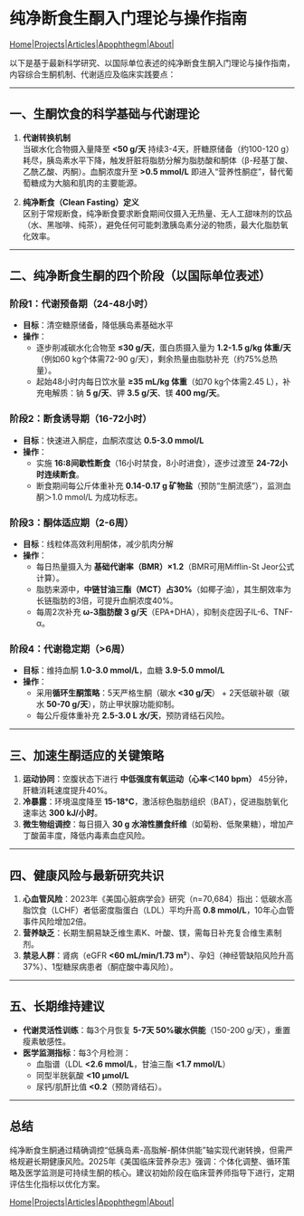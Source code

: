 # 纯净断食生酮入门理论与操作指南

[Home](/README.md)|[Projects](/projects.md)|[Articles](/articles.md)|[Apophthegm](/apophthegm.md)|[About](/about.md)|

以下是基于最新科学研究、以国际单位表述的纯净断食生酮入门理论与操作指南，内容综合生酮机制、代谢适应及临床实践要点：

---

## **一、生酮饮食的科学基础与代谢理论**
1. **代谢转换机制**  
   当碳水化合物摄入量降至 **<50 g/天** 持续3-4天，肝糖原储备（约100-120 g）耗尽，胰岛素水平下降，触发肝脏将脂肪分解为脂肪酸和酮体（β-羟基丁酸、乙酰乙酸、丙酮）。血酮浓度升至 **>0.5 mmol/L** 即进入“营养性酮症”，替代葡萄糖成为大脑和肌肉的主要能源。

2. **纯净断食（Clean Fasting）定义**  
   区别于常规断食，纯净断食要求断食期间仅摄入无热量、无人工甜味剂的饮品（水、黑咖啡、纯茶），避免任何可能刺激胰岛素分泌的物质，最大化脂肪氧化效率。

---

## **二、纯净断食生酮的四个阶段（以国际单位表述）**
### **阶段1：代谢预备期（24-48小时）**
- **目标**：清空糖原储备，降低胰岛素基础水平  
- **操作**：  
  - 逐步削减碳水化合物至 **≤30 g/天**，蛋白质摄入量为 **1.2-1.5 g/kg 体重/天**（例如60 kg个体需72-90 g/天），剩余热量由脂肪补充（约75%总热量）。  
  - 起始48小时内每日饮水量 **≥35 mL/kg 体重**（如70 kg个体需2.45 L），补充电解质：钠 **5 g/天**、钾 **3.5 g/天**、镁 **400 mg/天**。

### **阶段2：断食诱导期（16-72小时）**
- **目标**：快速进入酮症，血酮浓度达 **0.5-3.0 mmol/L**  
- **操作**：  
  - 实施 **16:8间歇性断食**（16小时禁食，8小时进食），逐步过渡至 **24-72小时连续断食**。  
  - 断食期间每公斤体重补充 **0.14-0.17 g 矿物盐**（预防“生酮流感”），监测血酮＞1.0 mmol/L 为成功标志。

### **阶段3：酮体适应期（2-6周）**
- **目标**：线粒体高效利用酮体，减少肌肉分解  
- **操作**：  
  - 每日热量摄入为 **基础代谢率（BMR）×1.2**（BMR可用Mifflin-St Jeor公式计算）。  
  - 脂肪来源中，**中链甘油三酯（MCT）占30%**（如椰子油），其生酮效率为长链脂肪的3倍，可提升血酮浓度40%。  
  - 每周2次补充 **ω-3脂肪酸 3 g/天**（EPA+DHA），抑制炎症因子IL-6、TNF-α。

### **阶段4：代谢稳定期（>6周）**
- **目标**：维持血酮 **1.0-3.0 mmol/L**，血糖 **3.9-5.0 mmol/L**  
- **操作**：  
  - 采用**循环生酮策略**：5天严格生酮（碳水 **<30 g/天**） + 2天低碳补碳（碳水 **50-70 g/天**），防止甲状腺功能抑制。  
  - 每公斤瘦体重补充 **2.5-3.0 L 水/天**，预防肾结石风险。

---

## **三、加速生酮适应的关键策略**
1. **运动协同**：空腹状态下进行 **中低强度有氧运动（心率＜140 bpm）** 45分钟，肝糖消耗速度提升40%。  
2. **冷暴露**：环境温度降至 **15-18°C**，激活棕色脂肪组织（BAT），促进脂肪氧化速率达 **300 kJ/小时**。  
3. **微生物组调控**：每日摄入 **30 g 水溶性膳食纤维**（如菊粉、低聚果糖），增加产丁酸菌丰度，降低内毒素血症风险。

---

## **四、健康风险与最新研究共识**
1. **心血管风险**：2023年《美国心脏病学会》研究（n=70,684）指出：低碳水高脂饮食（LCHF）者低密度脂蛋白（LDL）平均升高 **0.8 mmol/L**，10年心血管事件风险增加2倍。  
2. **营养缺乏**：长期生酮易缺乏维生素K、叶酸、镁，需每日补充复合维生素制剂。  
3. **禁忌人群**：肾病（eGFR **<60 mL/min/1.73 m²**）、孕妇（神经管缺陷风险升⾼37%）、1型糖尿病患者（酮症酸中毒风险）。

---

## **五、长期维持建议**
- **代谢灵活性训练**：每3个月恢复 **5-7天 50%碳水供能**（150-200 g/天），重置瘦素敏感性。  
- **医学监测指标**：每3个月检测：  
  - 血脂谱（LDL **<2.6 mmol/L**，甘油三酯 **<1.7 mmol/L**）  
  - 同型半胱氨酸 **<10 μmol/L**  
  - 尿钙/肌酐比值 **<0.2**（预防肾结石）。

---

## **总结**
纯净断食生酮通过精确调控“低胰岛素-高脂解-酮体供能”轴实现代谢转换，但需严格规避长期健康风险。2025年《美国临床营养杂志》强调：个体化调整、循环策略及医学监测是可持续生酮的核心。建议初始阶段在临床营养师指导下进行，定期评估生化指标以优化方案。

[Home](/README.md)|[Projects](/projects.md)|[Articles](/articles.md)|[Apophthegm](/apophthegm.md)|[About](/about.md)|